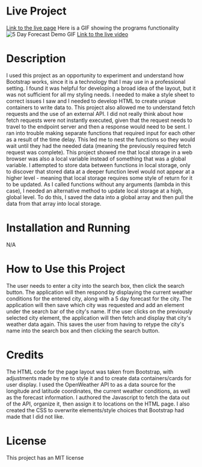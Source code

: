 # Live Project
<a href="https://executorkarthan.github.io/5-day-forecast/">Link to the live page</a>
Here is a GIF showing the programs functionality
![5 Day Forecast Demo GIF](./assets/5-day-Forecast%20Demo.gif)
<a href="./assets/5-day-Forecast Demo.mp4">Link to the live video</a>

# Description
I used this project as an opportunity to experiment and understand how Bootstrap works, since it is a technology that I may use in a professional setting. I found it was helpful for developing a broad idea of the layout, but it was not sufficient for all my styling needs. I needed to make a style sheet to correct issues I saw and I needed to develop HTML to create unique containers to write data to. This project also allowed me to understand fetch requests and the use of an external API. I did not really think about how fetch requests were not instantly executed, given that the request needs to travel to the endpoint server and then a response would need to be sent. I ran into trouble making separate functions that required input for each other as a result of the time delay. This led me to nest the functions so they would wait until they had the needed data (meaning the previously required fetch request was complete). This project showed me that local storage in a web browser was also a local variable instead of something that was a global variable. I attempted to store data between functions in local storage, only to discover that stored data at a deeper function level would not appear at a higher level - meaning that local storage requires some style of return for it to be updated. As I called functions without any arguments (lambda in this case), I needed an alternative method to update local storage at a high, global level. To do this, I saved the data into a global array and then pull the data from that array into local storage.  

# Installation and Running
N/A

# How to Use this Project
The user needs to enter a city into the search box, then click the search button. The application will then respond by displaying the current weather conditions for the entered city, along with a 5 day forecast for the city. The application will then save which city was requested and add an element under the search bar of the city's name. If the user clicks on the previously selected city element, the application will then fetch and display that city's weather data again. This saves the user from having to retype the city's name into the search box and then clicking the search button.  

# Credits
The HTML code for the page layout was taken from Bootstrap, with adjustments made by me to style it and to create data containers/cards for user display. I used the OpenWeather API to as a data source for the longitude and latitude coordinates, the current weather conditions, as well as the forecast information. I authored the Javascript to fetch the data out of the API, organize it, then assign it to locations on the HTML page. I also created the CSS to overwrite elements/style choices that Bootstrap had made that I did not like. 

# License
This project has an MIT license